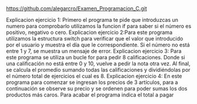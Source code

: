 https://github.com/alegarcro/Examen_Programacion_C.git



Explicacion ejercicio 1: Primero el programa te pide que introduzcas un numero para comprobarlo utilizamos la funcion if para saber si el número es positivo, negativo o cero.
Explicacion ejercicio 2:Para este programa utilizamos la estructura switch para verificar que el valor que introducido por  el usuario y muestra el día que le correspondiente. Si el número no está entre 1 y 7, se muestra un mensaje de error.
Explicacion ejercicio 3: Para este programa se utiliza un bucle for para pedir  8 calificaciones. Donde si una calificación no está entre 0 y 10, vuelve a pedir la nota otra vez. Al final, se calcula el promedio sumando todas las calificaciones y dividiéndolas por el número total de ejercicios el cual es 8.
Explicacion ejercicio 4: En este programa para comenzar se ingresan los precios de 3 artículos, para a continuación se observe su precio y se ordenen para poder sumas los dos productos más caros. Para acabar el programa indica el total a pagar

